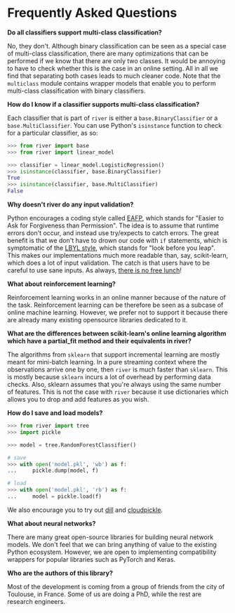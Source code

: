 # Frequently Asked Questions

**Do all classifiers support multi-class classification?**

No, they don't. Although binary classification can be seen as a special case of multi-class classification, there are many optimizations that can be performed if we know that there are only two classes. It would be annoying to have to check whether this is the case in an online setting. All in all we find that separating both cases leads to much cleaner code. Note that the `multiclass` module contains wrapper models that enable you to perform multi-class classification with binary classifiers.

**How do I know if a classifier supports multi-class classification?**

Each classifier that is part of `river` is either a `base.BinaryClassifier` or a `base.MultiClassifier`. You can use Python's `isinstance` function to check for a particular classifier, as so:

```python
>>> from river import base
>>> from river import linear_model

>>> classifier = linear_model.LogisticRegression()
>>> isinstance(classifier, base.BinaryClassifier)
True
>>> isinstance(classifier, base.MultiClassifier)
False
```

**Why doesn't river do any input validation?**

Python encourages a coding style called [EAFP](https://docs.python.org/2/glossary.html?highlight=EAFP#term-eafp), which stands for "Easier to Ask for Forgiveness than Permission". The idea is to assume that runtime errors don't occur, and instead use try/expects to catch errors. The great benefit is that we don't have to drown our code with `if` statements, which is symptomatic of the [LBYL style](https://docs.python.org/2/glossary.html?highlight=EAFP#term-lbyl), which stands for "look before you leap". This makes our implementations much more readable than, say, scikit-learn, which does a lot of input validation. The catch is that users have to be careful to use sane inputs. As always, [there is no free lunch](https://www.wikiwand.com/en/No_free_lunch_theorem)!

**What about reinforcement learning?**

Reinforcement learning works in an online manner because of the nature of the task. Reinforcement learning can be therefore be seen as a subcase of online machine learning. However, we prefer not to support it because there are already many existing opensource libraries dedicated to it.

**What are the differences between scikit-learn's online learning algorithm which have a partial_fit method and their equivalents in river?**

The algorithms from `sklearn` that support incremental learning are mostly meant for mini-batch learning. In a pure streaming context where the observations arrive one by one, then `river` is much faster than `sklearn`. This is mostly because `sklearn` incurs a lot of overhead by performing data checks. Also, sklearn assumes that you're always using the same number of features. This is not the case with `river` because it use dictionaries which allows you to drop and add features as you wish.

**How do I save and load models?**

```python
>>> from river import tree
>>> import pickle

>>> model = tree.RandomForestClassifier()

# save
>>> with open('model.pkl', 'wb') as f:
...     pickle.dump(model, f)

# load
>>> with open('model.pkl', 'rb') as f:
...     model = pickle.load(f)
```

We also encourage you to try out [dill](https://dill.readthedocs.io/en/latest/dill.html) and [cloudpickle](https://github.com/cloudpipe/cloudpickle).

**What about neural networks?**

There are many great open-source libraries for building neural network models. We don't feel that we can bring anything of value to the existing Python ecosystem. However, we are open to implementing compatibility wrappers for popular libraries such as PyTorch and Keras.

**Who are the authors of this library?**

Most of the development is coming from a group of friends from the city of Toulouse, in France. Some of us are doing a PhD, while the rest are research engineers.
